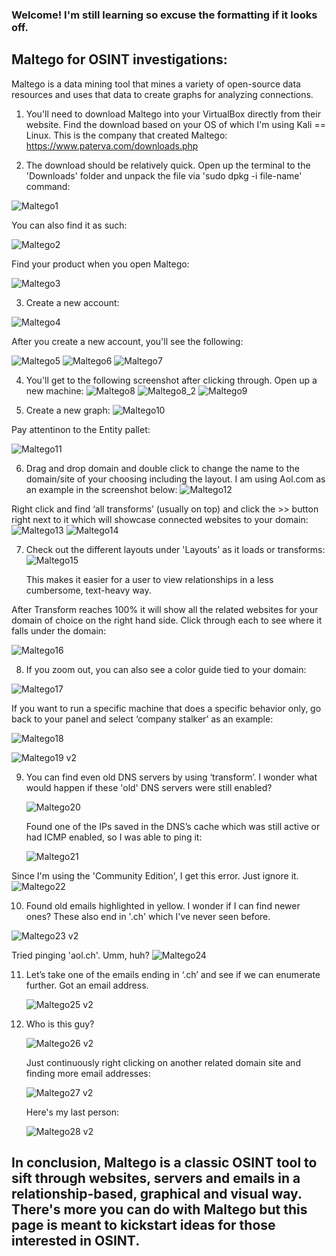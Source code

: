 ### Welcome! I'm still learning so excuse the formatting if it looks off.


## Maltego for OSINT investigations:
Maltego is a data mining tool that mines a variety of open-source data resources and uses that data to 
create graphs for analyzing connections.

1. You'll need to download Maltego into your VirtualBox directly from their website. Find the download based on your OS of which I'm using Kali == Linux. This is the company that created Maltego: https://www.paterva.com/downloads.php

2. The download should be relatively quick. Open up the terminal to the 'Downloads' folder and unpack the file via 'sudo dpkg -i file-name' command: 
  

  ![Maltego1](https://user-images.githubusercontent.com/31832154/72209919-07d4c980-3482-11ea-8c12-d9b47b7f3502.PNG)


You can also find it as such:

   ![Maltego2](https://user-images.githubusercontent.com/31832154/72209928-276bf200-3482-11ea-9d86-1d3d313ad766.PNG)

Find your product when you open Maltego:

  ![Maltego3](https://user-images.githubusercontent.com/31832154/72209945-5b471780-3482-11ea-8c3b-dc4d43d81b48.PNG)


3. Create a new account:

  ![Maltego4](https://user-images.githubusercontent.com/31832154/72209952-6d28ba80-3482-11ea-8135-fddd43e36c2c.PNG)
   

After you create a new account, you'll see the following:

  ![Maltego5](https://user-images.githubusercontent.com/31832154/72210364-250c9680-3488-11ea-9bd0-a5738e8595c6.PNG)
  ![Maltego6](https://user-images.githubusercontent.com/31832154/72210366-2dfd6800-3488-11ea-99ad-3347410aad77.PNG)
  ![Maltego7](https://user-images.githubusercontent.com/31832154/72210369-381f6680-3488-11ea-973f-056c32c1b6a5.PNG)


4. You'll get to the following screenshot after clicking through. Open up a new machine:
  ![Maltego8](https://user-images.githubusercontent.com/31832154/72210373-5d13d980-3488-11ea-9a38-95626953b7c1.PNG)
 ![Maltego8_2](https://user-images.githubusercontent.com/31832154/72210851-65bbde00-348f-11ea-8643-8aa1a258703f.PNG)
 ![Maltego9](https://user-images.githubusercontent.com/31832154/72210816-03fb7400-348f-11ea-9d4b-5e8ce986074c.PNG)
 
 
5. Create a new graph:
  ![Maltego10](https://user-images.githubusercontent.com/31832154/72210821-0cec4580-348f-11ea-8674-60b9fba0c508.PNG)


Pay attentinon to the Entity pallet:

  ![Maltego11](https://user-images.githubusercontent.com/31832154/72210825-1fff1580-348f-11ea-99ad-4e5d96ea0112.PNG)
  

6. Drag and drop domain and double click to change the name to the domain/site of your choosing including the layout. I am using 
Aol.com as an example in the screenshot below:
  ![Maltego12](https://user-images.githubusercontent.com/31832154/72210926-630db880-3490-11ea-8be6-0d2386cb84b8.PNG)
  
  
  Right click and find ‘all transforms’ (usually on top) and click the >> button right next to it which will showcase connected 
  websites to your domain:
  ![Maltego13](https://user-images.githubusercontent.com/31832154/72210929-6b65f380-3490-11ea-8a17-076e9274bf18.PNG)
  ![Maltego14](https://user-images.githubusercontent.com/31832154/72210930-73259800-3490-11ea-9315-b45802ddd7ef.PNG)


7. Check out the different layouts under 'Layouts' as it loads or transforms:
  ![Maltego15](https://user-images.githubusercontent.com/31832154/72210932-7c166980-3490-11ea-8ed0-ccafe574dc60.PNG)

   This makes it easier for a user to view relationships in a less cumbersome, text-heavy way.
  
  
  After Transform reaches 100% it will show all the related websites for your domain of choice on the right hand side. 
  Click through each to see where it falls under the domain:
  
   ![Maltego16](https://user-images.githubusercontent.com/31832154/72211005-a157a780-3491-11ea-8cde-f7eeb4719ebc.PNG)


8. If you zoom out, you can also see a color guide tied to your domain:
  
  ![Maltego17](https://user-images.githubusercontent.com/31832154/72211007-a9174c00-3491-11ea-8759-2a5575340359.PNG)
  
  
If you want to run a specific machine that does a specific behavior only, go back to your panel and select ‘company stalker’ as an example:


  ![Maltego18](https://user-images.githubusercontent.com/31832154/72211019-d237dc80-3491-11ea-94d1-1d547c7f0c9c.PNG)
  
  ![Maltego19 v2](https://user-images.githubusercontent.com/31832154/72212991-138db380-34b5-11ea-9d0c-b183a2712ea9.PNG)


9. You can find even old DNS servers by using ‘transform’. I wonder what would happen if these 'old' DNS servers were still enabled?

    ![Maltego20](https://user-images.githubusercontent.com/31832154/72211090-f0eaa300-3492-11ea-951e-49c65085a20b.PNG)

    Found one of the IPs saved in the DNS’s cache which was still active or had ICMP enabled, so I was able to ping it:

    ![Maltego21](https://user-images.githubusercontent.com/31832154/72211111-a3226a80-3493-11ea-8d8e-96ce081eb7ab.PNG)
  

  Since I'm using the 'Community Edition', I get this error. Just ignore it.
  ![Maltego22](https://user-images.githubusercontent.com/31832154/72211390-95bbaf00-3498-11ea-9c28-f8d8910514f1.PNG)



10. Found old emails highlighted in yellow. I wonder if I can find newer ones? These also end in '.ch' which I've never seen before.

 ![Maltego23 v2](https://user-images.githubusercontent.com/31832154/72212992-18526780-34b5-11ea-8922-feb6e327316b.PNG)
  
   
   Tried pinging 'aol.ch'. Umm, huh?
   ![Maltego24](https://user-images.githubusercontent.com/31832154/72211466-d23bda80-3499-11ea-8376-aa0ac7b8b047.PNG)



11. Let’s take one of the emails ending in ‘.ch’ and see if we can enumerate further. Got an email address.

    ![Maltego25 v2](https://user-images.githubusercontent.com/31832154/72213008-3750f980-34b5-11ea-8923-73733eac739e.PNG)


12. Who is this guy? 

    ![Maltego26 v2](https://user-images.githubusercontent.com/31832154/72212995-1d171b80-34b5-11ea-9b6c-a68641c64b83.PNG)


    Just continuously right clicking on another related domain site and finding more email addresses:
    
    ![Maltego27 v2](https://user-images.githubusercontent.com/31832154/72213006-2ef8be80-34b5-11ea-8a3c-950a357fad3e.PNG)


    Here's my last person:
    
    ![Maltego28 v2](https://user-images.githubusercontent.com/31832154/72212997-20aaa280-34b5-11ea-9933-531ee2436bdb.PNG)


## In conclusion, Maltego is a classic OSINT tool to sift through websites, servers and emails in a relationship-based, graphical and visual way. There's more you can do with Maltego but this page is meant to kickstart ideas for those interested in OSINT.

